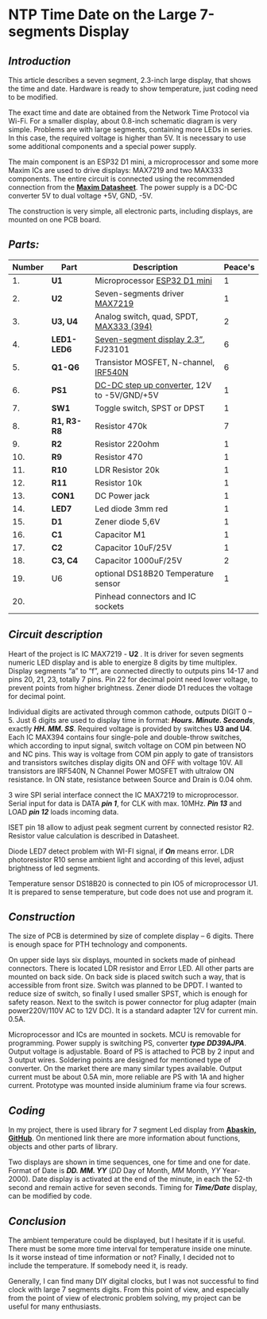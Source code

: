 # NTP Time Date on the Large 7-segments Display #

## _Introduction_ ##

This article describes a seven segment, 2.3-inch large display, that shows the time and date. Hardware is ready to show temperature, just coding need to be modified.

The exact time and date are obtained from the Network Time Protocol via Wi-Fi.
For a smaller display, about 0.8-inch schematic diagram is very simple.
Problems are with large segments, containing more LEDs in series. In this case, the required voltage is higher than 5V. It is necessary to use some additional components and a special power supply.

The main component is an ESP32 D1 mini, a microprocessor and some more Maxim ICs are used to drive displays: MAX7219 and two MAX333 components. The entire circuit is connected using the recommended connection from the
**[Maxim Datasheet](https://html.alldatasheet.com/html-pdf/227794/MAXIM/MAX7219CNG/1902/12/MAX7219CNG.html)**. The power supply is a DC-DC converter 5V to dual voltage +5V, GND, -5V.

The construction is very simple, all electronic parts, including displays, are mounted on one PCB board.

## _Parts:_ ##

|Number|Part| Description               | Peace's|
|----|-----|------------------------------------|----|
|1.| **U1** | Microprocessor [ESP32 D1 mini](https://www.az-delivery.de/en/products/esp32-d1-mini?_pos=3&_psq=esp32+&_ss=e&_v=1.0) | 1|
|2.| **U2** | Seven-segments driver [MAX7219](https://sk.farnell.com/analog-devices/max7219cng/led-driver-8-digit-cc-7219-dip24/dp/2519433?&CMP=KNC-GSK-GEN-SKU-MDC-Semiconductors&mckv=s_dc%7Cpcrid%7C531270741482%7Ckword%7Cmax7219cng%7Cmatch%7Cp%7Cplid%7C%7Cslid%7C%7Cproduct%7C%7Cpgrid%7C127332857754%7Cptaid%7Ckwd-305398746652%7C&gad_source=1&gclid=EAIaIQobChMInvehx9jvhwMVb6WDBx0aFw0IEAAYASAAEgIyRvD_BwE) | 1|
|3.| **U3, U4**| Analog switch, quad, SPDT, [MAX333 (394)](https://sk.farnell.com/analog-devices/max333aepp/analogue-switch-quad-dip-20/dp/2513153)| 2|
|4.| **LED1-LED6**| [Seven-segment display 2.3”](https://www.aliexpress.com/item/32657157456.html?spm=a2g0o.productlist.main.11.1c9aOwJIOwJI78&algo_pvid=2f7c3b5d-feaa-43d1-a056-147fdafa51c7&algo_exp_id=2f7c3b5d-feaa-43d1-a056-147fdafa51c7-5&pdp_npi=4%40dis%21EUR%2119.43%2116.32%21%21%2120.72%2117.40%21%4021038dfc17234750808827625ee085%2112000028393486199%21sea%21SK%210%21ABX&curPageLogUid=UVkqWjsmLHRB&utparam-url=scene%3Asearch%7Cquery_from%3A), FJ23101| 6 |
|5.|**Q1-Q6**|Transistor MOSFET, N-channel, [IRF540N](https://www.aliexpress.com/item/1005006007783770.html?src=google&src=google&albch=shopping&acnt=708-803-3821&slnk=&plac=&mtctp=&albbt=Google_7_shopping&gclsrc=aw.ds&albagn=888888&ds_e_adid=&ds_e_matchtype=&ds_e_device=c&ds_e_network=x&ds_e_product_group_id=&ds_e_product_id=en1005006007783770&ds_e_product_merchant_id=109229061&ds_e_product_country=SK&ds_e_product_language=en&ds_e_product_channel=online&ds_e_product_store_id=&ds_url_v=2&albcp=19373999273&albag=&isSmbAutoCall=false&needSmbHouyi=false&gad_source=1&gclid=EAIaIQobChMIws_56drvhwMVg7VoCR2Kyg1AEAQYASABEgIMj_D_BwE&aff_fcid=ec043526f8a244b68e55eb640d398374-1723474516984-04219-UneMJZVf&aff_fsk=UneMJZVf&aff_platform=aaf&sk=UneMJZVf&aff_trace_key=ec043526f8a244b68e55eb640d398374-1723474516984-04219-UneMJZVf&terminal_id=4d474eb23a584c4e8b8385a05d929541&afSmartRedirect=n) | 6 |
|6.|**PS1**|[DC-DC step up converter](https://www.aliexpress.com/item/1005006774647805.html?spm=a2g0o.detail.pcDetailTopMoreOtherSeller.1.68adEGMYEGMYHH&gps-id=pcDetailTopMoreOtherSeller&scm=1007.40050.354490.0&scm_id=1007.40050.354490.0&scm-url=1007.40050.354490.0&pvid=28e66db0-9bde-4091-9a8d-69a461f326f4&_t=gps-id:pcDetailTopMoreOtherSeller,scm-url:1007.40050.354490.0,pvid:28e66db0-9bde-4091-9a8d-69a461f326f4,tpp_buckets:668%232846%238109%231935&isseo=y&pdp_npi=4%40dis%21EUR%215.69%215.69%21%21%2143.52%2143.52%21%40211b8f9917233803318415598e7946%2112000038261167645%21rec%21SK%21%21ABXZ&utparam-url=scene%3ApcDetailTopMoreOtherSeller%7Cquery_from%3A), 12V to -5V/GND/+5V| 1 |
|7.|**SW1**| Toggle switch, SPST or DPST | 1 |
|8.|**R1, R3-R8**| Resistor 470k | 7 |
|9.|**R2**| Resistor 220ohm   | 1 |
|10.|**R9**| Resistor 470   | 1 |
|11.|**R10**| LDR Resistor 20k  | 1 |
|12.|**R11**| Resistor 10k    | 1 |
|13.|**CON1**| DC Power jack   | 1 |
|14.|**LED7**| Led diode 3mm red | 1 |
|15.|**D1**| Zener diode 5,6V  | 1 |
|16.|**C1**| Capacitor M1   | 1 |
|17.|**C2**| Capacitor 10uF/25V  | 1 |
|18.|**C3, C4**| Capacitor 1000uF/25V | 2 |
|19.| U6 | optional DS18B20 Temperature sensor|1|
|20.|    | Pinhead connectors and IC sockets |  |

## _Circuit description_ ##

Heart of the project is IC MAX7219 - **U2** . It is driver for seven segments numeric LED display and is able to energize 8 digits by time multiplex. Display segments “a” to “f”, are connected directly to outputs pins 14-17 and pins 20, 21, 23, totally 7 pins. Pin 22 for decimal point need lower voltage, to prevent points from higher brightness. Zener diode D1 reduces the voltage for decimal point.

Individual digits are activated through common cathode, outputs DIGIT 0 – 5. Just 6 digits are used to display time in format:  **_Hours. Minute. Seconds_**, exactly **_HH. MM. SS_**. Required voltage is provided by switches **U3 and U4**. Each IC MAX394 contains four single-pole and double-throw switches, which according to input signal, switch voltage on COM pin between NO and NC pins. This way is voltage from COM pin apply to gate of transistors and transistors switches display digits ON and OFF with voltage 10V. All transistors are IRF540N, N Channel Power MOSFET with ultralow ON resistance. In ON state, resistance between Source and Drain is 0.04 ohm.

3 wire SPI serial interface connect the IC MAX7219 to microprocessor. Serial input for data is DATA **_pin 1_**, for CLK with max. 10MHz. **_Pin 13_** and LOAD **_pin 12_** loads incoming data.

ISET pin 18 allow to adjust peak segment current by connected resistor R2. Resistor value calculation is described in Datasheet.

Diode LED7 detect problem with WI-FI signal, if **_On_** means error. LDR photoresistor R10 sense ambient light and according of this level, adjust brightness of led segments.

Temperature sensor DS18B20 is connected to pin IO5 of microprocessor U1. It is prepared to sense temperature, but code does not use and program it.

## _Construction_ ##

The size of PCB is determined by size of complete display – 6 digits. There is enough space for PTH technology and components.

On upper side lays six displays, mounted in sockets made of pinhead connectors. There is located LDR resistor and Error LED. All other parts are mounted on back side.
On back side is placed switch such a way, that is accessible from front size. Switch was planned to be DPDT. I wanted to reduce size of switch, so finally I used smaller SPST, which is enough for safety reason.  Next to the switch is power connector for plug adapter (main power220V/110V AC to 12V DC). It is a standard adapter 12V for current min. 0.5A.

Microprocessor and ICs are mounted in sockets. MCU is removable for programming. Power supply is switching PS, converter **_type DD39AJPA_**. Output voltage is adjustable. Board of PS is attached to PCB by 2 input and 3 output wires. Soldering points are designed for mentioned type of converter. On the market there are many similar types available. Output current must be about 0.5A min, more reliable are PS with 1A and higher current.
Prototype was mounted inside aluminium frame via four screws.

## _Coding_ ##

In my project, there is used library for 7 segment Led display from **[Abaskin, GitHub](https://github.com/abaskin/MAX72XX.git)**. On mentioned link there are more information about functions, objects and other parts of library.

Two displays are shown in time sequences, one for time and one for date. Format of Date is **_DD. MM. YY_** (_DD_ Day of Month, _MM_ Month, _YY_ Year-2000). Date display is activated at the end of the minute, in each the 52-th second and remain active for seven seconds. Timing for **_Time/Date_** display, can be modified by code.

## _Conclusion_ ##

The ambient temperature could be displayed, but I hesitate if it is useful. There must be some more time interval for temperature inside one minute. Is it worse instead of time information or not? Finally, I decided not to include the temperature. If somebody need it, is ready.

Generally, I can find many DIY digital clocks, but I was not successful to find clock with large 7 segments digits. From this point of view, and especially from the point of view of electronic problem solving, my project can be useful for many enthusiasts.
